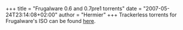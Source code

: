 +++
title = "Frugalware 0.6 and 0.7pre1 torrents"
date = "2007-05-24T23:14:08+02:00"
author = "Hermier"
+++
Trackerless torrents for Frugalware's ISO can be found [here](http://blogs.frugalware.org/index.php?cat=51).